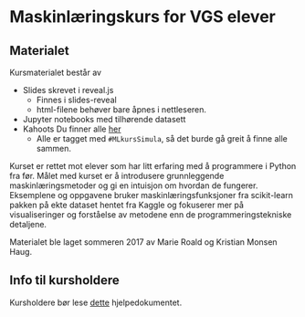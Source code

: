 # Maskinlæringskurs for VGS elever
## Materialet

Kursmaterialet består av

* Slides skrevet i reveal.js
    * Finnes i slides-reveal
    * html-filene behøver bare åpnes i nettleseren.
* Jupyter notebooks med tilhørende datasett
* Kahoots Du finner alle [her](https://create.kahoot.it/#public/kahoots?filter=1&tags=%23MLkursSimula)
    * Alle er tagget med `#MLkursSimula`, så det burde gå greit å finne alle sammen.

Kurset er rettet mot elever som har litt erfaring med å programmere i Python fra før. Målet med kurset er å introdusere grunnleggende maskinlæringsmetoder og gi en intuisjon om hvordan de fungerer. 
Eksemplene og oppgavene bruker maskinlæringsfunksjoner fra scikit-learn pakken på ekte dataset hentet fra Kaggle og fokuserer mer på visualiseringer og forståelse av metodene enn de programmeringstekniske detaljene. 

Materialet ble laget sommeren 2017 av Marie Roald og Kristian Monsen Haug.

## Info til kursholdere
Kursholdere bør lese [dette](til_kursholder.md) hjelpedokumentet.
